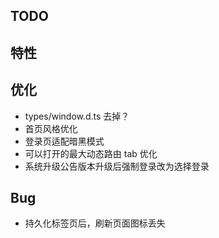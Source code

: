 ## TODO

## 特性

## 优化

- types/window.d.ts 去掉？
- 首页风格优化
- 登录页适配暗黑模式
- 可以打开的最大动态路由 tab 优化
- 系统升级公告版本升级后强制登录改为选择登录

## Bug

- 持久化标签页后，刷新页面图标丢失
